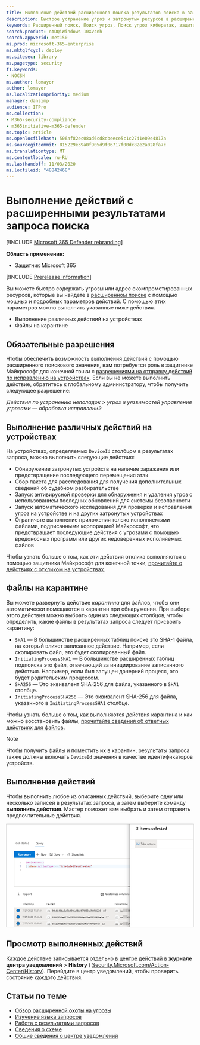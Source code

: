 ```yaml
---
title: Выполнение действий расширенного поиска результатов поиска в защитнике Microsoft 365
description: Быстрое устранение угроз и затронутых ресурсов в расширенных результатах поиска
keywords: Расширенный поиск, Поиск угроз, Поиск угроз кибератак, защита от угроз Майкрософт, Microsoft 365, MTP, m365, поиск, запрос, телеметрии, выполнение действий
search.product: eADQiWindows 10XVcnh
search.appverid: met150
ms.prod: microsoft-365-enterprise
ms.mktglfcycl: deploy
ms.sitesec: library
ms.pagetype: security
f1.keywords:
- NOCSH
ms.author: lomayor
author: lomayor
ms.localizationpriority: medium
manager: dansimp
audience: ITPro
ms.collection:
- M365-security-compliance
- m365initiative-m365-defender
ms.topic: article
ms.openlocfilehash: 506af82ec08ad6cd8dbeece5c1c2741e09e4817a
ms.sourcegitcommit: 815229e39a0f905d9f06717f00dc82e2a028fa7c
ms.translationtype: MT
ms.contentlocale: ru-RU
ms.lasthandoff: 11/03/2020
ms.locfileid: "48842468"
---
```

# <a name="take-action-on-advanced-hunting-query-results"></a>Выполнение действий с расширенными результатами запроса поиска

[!INCLUDE [Microsoft 365 Defender rebranding](../includes/microsoft-defender.md)]


**Область применения:**
- Защитник Microsoft 365

[!INCLUDE [Prerelease information](../includes/prerelease.md)]

Вы можете быстро содержать угрозы или адрес скомпрометированных ресурсов, которые вы найдете в [расширенном поиске](advanced-hunting-overview.md) с помощью мощных и подробных параметров действий. С помощью этих параметров можно выполнить указанные ниже действия.

- Выполнение различных действий на устройствах
- Файлы на карантине

## <a name="required-permissions"></a>Обязательные разрешения
Чтобы обеспечить возможность выполнения действий с помощью расширенного поискового значения, вам потребуется роль в защитнике Майкрософт для конечной точки с [разрешениями на отправку действий по исправлению на устройствах](https://docs.microsoft.com/windows/security/threat-protection/microsoft-defender-atp/user-roles#permission-options). Если вы не можете выполнить действие, обратитесь к глобальному администратору, чтобы получить следующее разрешение:

*Действия по устранению неполадок > угроз и уязвимостей управления угрозами — обработка исправлений*

## <a name="take-various-actions-on-devices"></a>Выполнение различных действий на устройствах
На устройствах, определяемых `DeviceId` столбцом в результатах запроса, можно выполнить следующие действия:

- Обнаружение затронутых устройств на наличие заражения или предотвращение последующего перемещения атак
- Сбор пакета для расследования для получения дополнительных сведений об судебном разбирательстве
- Запуск антивирусной проверки для обнаружения и удаления угроз с использованием последних обновлений для системы безопасности
- Запуск автоматического исследования для проверки и исправления угроз на устройстве и на других затронутых устройствах
- Ограничьте выполнение приложения только исполняемыми файлами, подписанными корпорацией Майкрософт, что предотвращает последующие действия с угрозами с помощью вредоносных программ или других недоверенных исполняемых файлов

Чтобы узнать больше о том, как эти действия отклика выполняются с помощью защитника Майкрософт для конечной точки, [прочитайте о действиях с откликом на устройствах](https://docs.microsoft.com/windows/security/threat-protection/microsoft-defender-atp/respond-machine-alerts).
   
## <a name="quarantine-files"></a>Файлы на карантине
Вы можете развернуть действие *карантина* для файлов, чтобы они автоматически помещаются в карантин при обнаружении. При выборе этого действия можно выбрать один из следующих столбцов, чтобы определить, какие файлы в результатах запроса следует присвоить карантину:

- `SHA1` — В большинстве расширенных таблиц поиске это SHA-1 файла, на который влияет записанное действие. Например, если скопировать файл, это будет скопированный файл.
- `InitiatingProcessSHA1` — В большинстве расширенных таблиц подпоиска это файл, отвечающий за инициирование записанного действия. Например, если был запущен дочерний процесс, это будет родительским процессом. 
- `SHA256` — Это эквивалент SHA-256 для файла, указанного в `SHA1` столбце.
- `InitiatingProcessSHA256` — Это эквивалент SHA-256 для файла, указанного в `InitiatingProcessSHA1` столбце.

Чтобы узнать больше о том, как выполняются действия карантина и как можно восстановить файлы, [прочитайте сведения об ответных действиях для файлов](https://docs.microsoft.com/windows/security/threat-protection/microsoft-defender-atp/respond-file-alerts).

>[!NOTE]
>Чтобы получить файлы и поместить их в карантин, результаты запроса также должны включать `DeviceId` значения в качестве идентификаторов устройств.  

## <a name="take-action"></a>Выполнение действий
Чтобы выполнить любое из описанных действий, выберите одну или несколько записей в результатах запроса, а затем выберите команду **выполнить действия**. Мастер поможет вам выбрать и затем отправить предпочтительные действия.

![Изображение выбранной записи с панелью для проверки записи](../../media/mtp-ah/ah-take-actions.png)

## <a name="review-actions-taken"></a>Просмотр выполненных действий
Каждое действие записывается отдельно в [центре действий](mtp-action-center.md) в **журнале центра уведомлений**  >  **History** ( [Security.Microsoft.com/Action-Center/History](https://security.microsoft.com/action-center/history)). Перейдите в центр уведомлений, чтобы проверить состояние каждого действия.
 
## <a name="related-topics"></a>Статьи по теме
- [Обзор расширенной охоты на угрозы](advanced-hunting-overview.md)
- [Изучение языка запросов](advanced-hunting-query-language.md)
- [Работа с результатами запросов](advanced-hunting-query-results.md)
- [Сведения о схеме](advanced-hunting-schema-tables.md)
- [Общие сведения о центре уведомлений](mtp-action-center.md)
